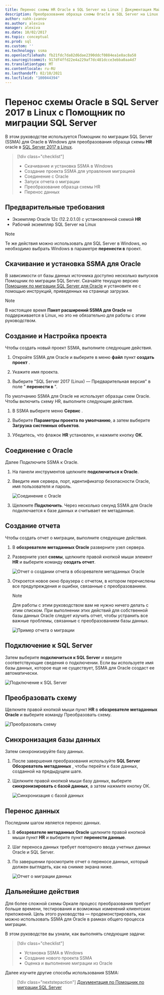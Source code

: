```yaml
---
title: Перенос схемы HR Oracle в SQL Server на Linux | Документация Майкрософт
description: Преобразование образца схемы Oracle в SQL Server на Linux
author: nahk-ivanov
ms.author: alexiva
manager: alexiva
ms.date: 10/02/2017
ms.topic: conceptual
ms.prod: sql
ms.custom: ''
ms.technology: ssma
ms.openlocfilehash: fb21fdc7da82d6dae2390ddcf0884ea1e8ac8a58
ms.sourcegitcommit: 917df4ffd22e4a229af7dc481dcce3ebba0aa4d7
ms.translationtype: MT
ms.contentlocale: ru-RU
ms.lasthandoff: 02/10/2021
ms.locfileid: "100044394"
---
```

# <a name="migrate-an-oracle-schema-to-sql-server-2017-on-linux-with-the-sql-server-migration-assistant"></a>Перенос схемы Oracle в SQL Server 2017 в Linux с Помощник по миграции SQL Server

В этом руководстве используется Помощник по миграции SQL Server (SSMA) для Oracle в Windows для преобразования образца схемы **HR** oracle в [SQL Server 2017 в Linux](../../linux/sql-server-linux-overview.md).

> [!div class="checklist"]
> * Скачивание и установка SSMA в Windows
> * Создание проекта SSMA для управления миграцией
> * Соединение с Oracle
> * Запуск отчета о миграции
> * Преобразование образца схемы HR
> * Перенос данных

## <a name="prerequisites"></a>Предварительные требования

- Экземпляр Oracle 12c (12.2.0.1.0) с установленной схемой **HR**
- Рабочий экземпляр SQL Server на Linux

> [!NOTE]
> Те же действия можно использовать для SQL Server в Windows, но необходимо выбрать Windows в параметре **перенести в** проект.

## <a name="download-and-install-ssma-for-oracle"></a>Скачивание и установка SSMA для Oracle

В зависимости от базы данных источника доступно несколько выпусков Помощник по миграции SQL Server.  Скачайте текущую версию [Помощник по миграции SQL Server для Oracle](https://aka.ms/ssmafororacle) и установите ее с помощью инструкций, приведенных на странице загрузки.

> [!NOTE]
> В настоящее время **Пакет расширений SSMA для Oracle** не поддерживается в Linux, но это не обязательно для работы с этим руководством.

## <a name="create-and-set-up-project"></a>Создание и Настройка проекта

Чтобы создать новый проект SSMA, выполните следующие действия.

1. Откройте SSMA для Oracle и выберите в меню **файл** пункт **создать проект** .

1. Укажите имя проекта.

1. Выберите "SQL Server 2017 (Linux) — Предварительная версия" в поле " **перенести в** ".

По умолчанию SSMA для Oracle не использует образцы схем Oracle. Чтобы включить схему HR, выполните следующие действия.

1. В SSMA выберите меню **Сервис** .

1. Выберите **Параметры проекта по умолчанию**, а затем выберите **Загрузка системных объектов**.

1. Убедитесь, что флажок **HR** установлен, и нажмите кнопку **ОК**.

## <a name="connect-to-oracle"></a>Соединение с Oracle

Далее Подключите SSMA к Oracle.

1. На панели инструментов щелкните **подключиться к Oracle**.

1. Введите имя сервера, порт, идентификатор безопасности Oracle, имя пользователя и пароль.

   ![Соединение с Oracle](./media/sql-server-linux-convert-from-oracle/ConnectToOracle.png)

1. Щелкните **Подключить**. Через несколько секунд SSMA для Oracle подключается к базе данных и считывает ее метаданные.

## <a name="create-a-report"></a>Создание отчета

Чтобы создать отчет о миграции, выполните следующие действия.

1. В **обозревателе метаданных Oracle** разверните узел сервера.

1. Разверните узел **схемы**, щелкните правой кнопкой мыши элемент **HR** и выберите команду **создать отчет**.

   ![Отчет о создании отчета в обозревателе метаданных Oracle](./media/sql-server-linux-convert-from-oracle/CreateReport.png)

1. Откроется новое окно браузера с отчетом, в котором перечислены все предупреждения и ошибки, связанные с преобразованием.

   > [!NOTE]
   > Для работы с этим руководством вам не нужно ничего делать с этим списком. При выполнении этих действий для собственной базы данных Oracle следует изучить отчет, чтобы устранить все важные проблемы, связанные с преобразованием базы данных.

   ![Пример отчета о миграции](./media/sql-server-linux-convert-from-oracle/SSMAReport.png)

## <a name="connect-to-sql-server"></a>Подключение к SQL Server

Затем выберите **подключиться к SQL Server** и введите соответствующие сведения о подключении.  Если вы используете имя базы данных, которое еще не существует, SSMA для Oracle создаст ее автоматически.

![Подключение к SQL Server](./media/sql-server-linux-convert-from-oracle/ConnectToSQLServer.png)

## <a name="convert-schema"></a>Преобразовать схему

Щелкните правой кнопкой мыши пункт **HR** в **обозревателе метаданных Oracle** и выберите команду Преобразовать схему.

![Преобразовать схему](./media/sql-server-linux-convert-from-oracle/ConvertSchema.png)

## <a name="synchronize-database"></a>Синхронизация базы данных

Затем синхронизируйте базу данных.

1. После завершения преобразования используйте **SQL Server Обозреватель метаданных** , чтобы перейти к базе данных, созданной на предыдущем шаге.

1. Щелкните правой кнопкой мыши базу данных, выберите **синхронизировать с базой данных**, а затем нажмите кнопку ОК.

   ![Синхронизация с базой данных](./media/sql-server-linux-convert-from-oracle/SynchronizeWithDatabase.png)

## <a name="migrate-data"></a>Перенос данных

Последним шагом является перенос данных.

1. В **обозревателе метаданных Oracle** щелкните правой кнопкой мыши пункт **HR** и выберите пункт **перенести данные**.

1. Шаг переноса данных требует повторного ввода учетных данных Oracle и SQL Server.

1. По завершении просмотрите отчет о переносе данных, который должен выглядеть, как на снимке экрана ниже.

   ![Отчет о миграции данных](./media/sql-server-linux-convert-from-oracle/DataMigrationReport.png)

## <a name="next-steps"></a>Дальнейшие действия

Для более сложной схемы Оркале процесс преобразования требует больше времени, тестирования и возможных изменений клиентских приложений. Цель этого руководства — продемонстрировать, как можно использовать SSMA для Oracle в рамках общего процесса миграции.

В этом руководстве вы узнали, как выполнять следующие задачи:
> [!div class="checklist"]
> * Установка SSMA в Windows
> * Создание нового проекта SSMA
> * Оценка и выполнение миграции из Oracle

Далее изучите другие способы использования SSMA:

> [!div class="nextstepaction"]
>[Документация по Помощник по миграции SQL Server](../sql-server-migration-assistant.md)
